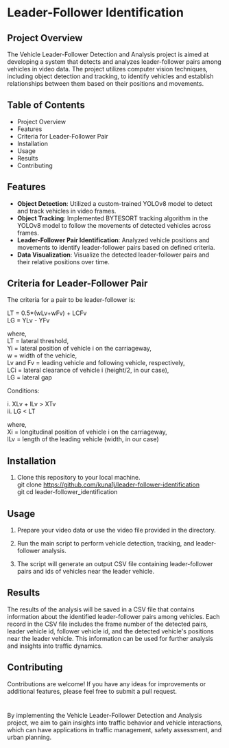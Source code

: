 # Leader-Follower Identification 
## Project Overview
The Vehicle Leader-Follower Detection and Analysis project is aimed at developing a system that detects and analyzes leader-follower pairs among vehicles in video data. The project utilizes computer vision techniques, including object detection and tracking, to identify vehicles and establish relationships between them based on their positions and movements.
## Table of Contents
- Project Overview
- Features
- Criteria for Leader-Follower Pair
- Installation
- Usage
- Results
- Contributing
## Features
- **Object Detection**: Utilized a custom-trained YOLOv8 model to detect and track vehicles in video frames.
- **Object Tracking**: Implemented BYTESORT tracking algorithm in the YOLOv8 model to follow the movements of detected vehicles across frames.
- **Leader-Follower Pair Identification**: Analyzed vehicle positions and movements to identify leader-follower pairs based on defined criteria.
- **Data Visualization**: Visualize the detected leader-follower pairs and their relative positions over time.

## Criteria for Leader-Follower Pair
The criteria for a pair to be leader-follower is:

LT = 0.5*(wLv+wFv) + LCFv    
LG = YLv - YFv

where,     
LT = lateral threshold,     
Yi = lateral position of vehicle i on the carriageway,        
w = width of the vehicle,       
Lv and Fv = leading vehicle and following vehicle, respectively,        
LCi = lateral clearance of vehicle i (height/2, in our case),    
LG = lateral gap     

Conditions:

i. XLv + lLv > XTv    
ii. LG < LT 

where,     
Xi = longitudinal position of vehicle i on the carriageway,     
lLv = length of the leading vehicle (width, in our case)

## Installation
1. Clone this repository to your local machine.     
   git clone https://github.com/kuna1j/leader-follower-identification    
   git cd leader-follower_identification

## Usage
1. Prepare your video data or use the video file provided in the directory.

2. Run the main script to perform vehicle detection, tracking, and leader-follower analysis.

3. The script will generate an output CSV file containing leader-follower pairs and ids of vehicles near the leader vehicle.

## Results
The results of the analysis will be saved in a CSV file that contains information about the identified leader-follower pairs among vehicles. Each record in the CSV file includes the frame number of the detected pairs, leader vehicle id, follower vehicle id, and the detected vehicle's positions near the leader vehicle. This information can be used for further analysis and insights into traffic dynamics.

## Contributing
Contributions are welcome! If you have any ideas for improvements or additional features, please feel free to submit a pull request.
# 
By implementing the Vehicle Leader-Follower Detection and Analysis project, we aim to gain insights into traffic behavior and vehicle interactions, which can have applications in traffic management, safety assessment, and urban planning.
